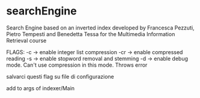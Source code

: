 # searchEngine
Search Engine based on an inverted index developed by Francesca Pezzuti, Pietro Tempesti and Benedetta Tessa for the Multimedia Information Retrieval course


FLAGS:
-c -> enable integer list compression 
-cr -> enable compressed reading
-s -> enable stopword removal and stemming
-d -> enable debug mode. Can't use compression in this mode. Throws error

salvarci questi flag su file di configurazione

add to args of indexer/Main 



